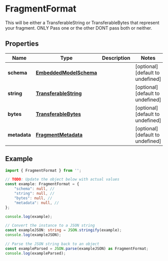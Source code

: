 
# FragmentFormat

This will be either a TransferableString or TransferableBytes that represent your fragment. ONLY Pass one or the other DONT pass both or neither.

## Properties

Name | Type | Description | Notes
------------ | ------------- | ------------- | -------------
**schema** | [**EmbeddedModelSchema**](EmbeddedModelSchema) |  | [optional] [default to undefined]
**string** | [**TransferableString**](TransferableString) |  | [optional] [default to undefined]
**bytes** | [**TransferableBytes**](TransferableBytes) |  | [optional] [default to undefined]
**metadata** | [**FragmentMetadata**](FragmentMetadata) |  | [optional] [default to undefined]

## Example

```typescript
import { FragmentFormat } from '';

// TODO: Update the object below with actual values
const example: FragmentFormat = {
    "schema": null, // 
    "string": null, // 
    "bytes": null, // 
    "metadata": null, // 
};

console.log(example);

// Convert the instance to a JSON string
const exampleJSON: string = JSON.stringify(example);
console.log(exampleJSON);

// Parse the JSON string back to an object
const exampleParsed = JSON.parse(exampleJSON) as FragmentFormat;
console.log(exampleParsed);
```




